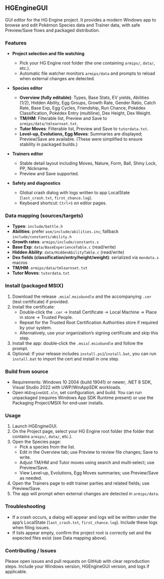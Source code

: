## HGEngineGUI

GUI editor for the HG Engine project. It provides a modern Windows app to browse and edit Pokémon Species data and Trainer data, with safe Preview/Save flows and packaged distribution.

### Features

- **Project selection and file watching**
  - Pick your HG Engine root folder (the one containing `armips/`, `data/`, etc.).
  - Automatic file watcher monitors `armips/data` and prompts to reload when external changes are detected.

- **Species editor**
  - **Overview (fully editable)**: Types, Base Stats, EV yields, Abilities (1/2), Hidden Ability, Egg Groups, Growth Rate, Gender Ratio, Catch Rate, Base Exp, Egg Cycles, Friendship, Run Chance, Pokédex Classification, Pokédex Entry (multiline), Dex Height, Dex Weight.
  - **TM/HM**: Filterable list, Preview and Save to `armips/data/tmlearnset.txt`.
  - **Tutor Moves**: Filterable list, Preview and Save to `tutordata.txt`.
  - **Level‑up, Evolutions, Egg Moves**: Summaries are displayed; Preview/Save are available. (These were simplified to ensure stability in packaged builds.)

- **Trainers editor**
  - Stable detail layout including Moves, Nature, Form, Ball, Shiny Lock, PP, Nickname.
  - Preview and Save supported.

- **Safety and diagnostics**
  - Global crash dialog with logs written to app LocalState (`last_crash.txt`, `first_chance.log`).
  - Keyboard shortcut: `Ctrl+S` on editor pages.

### Data mapping (sources/targets)

- **Types**: `include/battle.h`
- **Abilities**: prefer `asm/include/abilities.inc`; fallback `include/constants/ability.h`
- **Growth rates**: `armips/include/constants.s`
- **Base Exp**: `data/BaseExperienceTable.c` (read/write)
- **Hidden Ability**: `data/HiddenAbilityTable.c` (read/write)
- **Dex fields (classification/entry/height/weight)**: serialized via `mondata.s` macros
- **TM/HM**: `armips/data/tmlearnset.txt`
- **Tutor Moves**: `tutordata.txt`

### Install (packaged MSIX)

1. Download the release `.msix`/`.msixbundle` and the accompanying `.cer` (test certificate) if provided.
2. Install the certificate:
   - Double‑click the `.cer` → Install Certificate → Local Machine → Place in store → Trusted People.
   - Repeat for the Trusted Root Certification Authorities store if required by your system.
   - Alternatively, use your organization’s signing certificate and skip this step.
3. Install the app: double‑click the `.msix`/`.msixbundle` and follow the prompt.
4. Optional: If your release includes `install.ps1`/`install.bat`, you can run `install.bat` to import the cert and install in one step.

### Build from source

- Requirements: Windows 10 2004 (build 19041) or newer, .NET 8 SDK, Visual Studio 2022 with UWP/WinAppSDK workloads.
- Open `HGEngineGUI.sln`, set configuration, and build. You can run unpackaged (requires Windows App SDK Runtime present) or use the Packaging Project/MSIX for end‑user installs.

### Usage

1. Launch HGEngineGUI.
2. On the Project page, select your HG Engine root folder (the folder that contains `armips/`, `data/`, etc.).
3. Open the Species page:
   - Pick a species from the list.
   - Edit in the Overview tab; use Preview to review file changes; Save to write.
   - Adjust TM/HM and Tutor moves using search and multi‑select; use Preview/Save.
   - View Level‑up, Evolutions, Egg Moves summaries; use Preview/Save as needed.
4. Open the Trainers page to edit trainer parties and related fields; use Preview/Save.
5. The app will prompt when external changes are detected in `armips/data`.

### Troubleshooting

- If a crash occurs, a dialog will appear and logs will be written under the app’s LocalState (`last_crash.txt`, `first_chance.log`). Include these logs when filing issues.
- If lists appear empty, confirm the project root is correctly set and the expected files exist (see Data mapping above).

### Contributing / Issues

Please open issues and pull requests on GitHub with clear reproduction steps. Include your Windows version, HGEngineGUI version, and logs if applicable.


